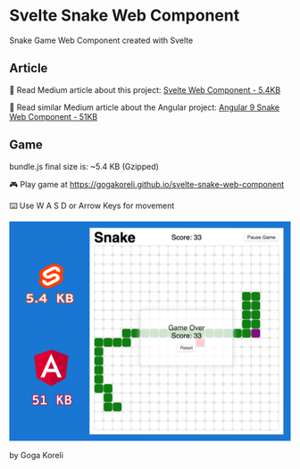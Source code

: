 # Svelte Snake Web Component

Snake Game Web Component created with Svelte

## Article

📝 Read Medium article about this project: [Svelte Web Component - 5.4KB](https://medium.com/@gogakoreli/svelte-web-component-5-4kb-4afe46590d99)

📝 Read similar Medium article about the Angular project: [Angular 9 Snake Web Component - 51KB](https://medium.com/p/4afe46590d99/edit)

## Game

bundle.js final size is: ~5.4 KB (Gzipped)

🎮 Play game at https://gogakoreli.github.io/svelte-snake-web-component

⌨️ Use W A S D or Arrow Keys for movement

![Alt text](/screenshot.png?raw=true 'Svelte Snake Game Snapshot')

by Goga Koreli
